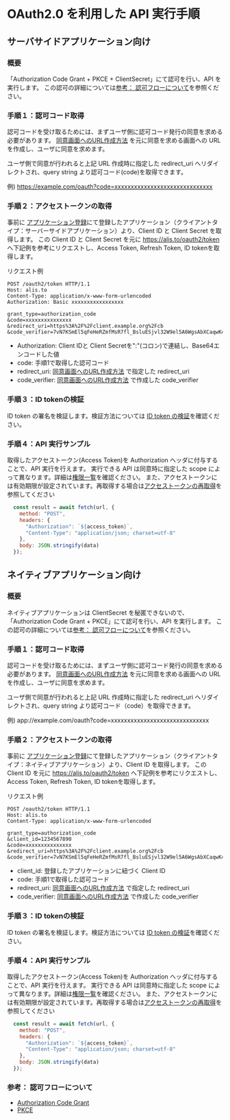 # OAuth2.0 を利用した API 実行手順

## サーバサイドアプリケーション向け

### 概要

「Authorization Code Grant + PKCE + ClientSecret」にて認可を行い、API を実行します。
この認可の詳細については[参考： 認可フローについて](#参考：-認可フローについて)を参照ください。

### 手順１：認可コード取得

認可コードを受け取るためには、まずユーザ側に認可コード発行の同意を求める必要があります。
[同意画面へのURL作成方法](/authorization-url/) を元に同意を求める画面への URL を作成し、ユーザに同意を求めます。

ユーザ側で同意が行われると上記 URL 作成時に指定した redirect_uri へリダイレクトされ、query string より認可コード(code)を取得できます。

例) https://example.com/oauth?code=xxxxxxxxxxxxxxxxxxxxxxxxxxxxxx


### 手順２：アクセストークンの取得

事前に [アプリケーション登録](http://alis.to/me/settings/applications)にて登録したアプリケーション（クライアントタイプ：サーバーサイドアプリケーション）より、Client ID と Client Secret を取得します。
この Client ID と Client Secret を元に https://alis.to/oauth2/token へ下記例を参考にリクエストし、Access Token, Refresh Token, ID tokenを取得します。


リクエスト例
```
POST /oauth2/token HTTP/1.1
Host: alis.to
Content-Type: application/x-www-form-urlencoded
Authorization: Basic xxxxxxxxxxxxxxxxx

grant_type=authorization_code
&code=xxxxxxxxxxxxxxx
&redirect_uri=https%3A%2F%2Fclient.example.org%2Fcb
&code_verifier=7vN7KSmEl5qFeHeRZmfMsR7fl_BsluESjvl32W9el5A6WgsAbXCaqwK43BmXjs7cGw9hTQC9xmVb41xi8fL4CA
```
- Authorization: Client IDと Client Secretを":"(コロン)で連結し、Base64エンコードした値
- code: 手順1で取得した認可コード
- redirect_uri: [同意画面へのURL作成方法](/authorization-url/) で指定した redirect_uri
- code_verifier: [同意画面へのURL作成方法](/authorization-url/) で作成した code_verifier



### 手順３：ID tokenの検証

ID token の署名を検証します。検証方法については [ID token の検証](/idtoken-verify/)を確認ください。

### 手順４：API 実行サンプル

取得したアクセストークン(Access Token)を Authorization ヘッダに付与することで、API 実行を行えます。
実行できる API は同意時に指定した scope によって異なります。詳細は[権限一覧](/scopes/)を確認ください。
また、アクセストークンには有効期限が設定されています。再取得する場合は[アクセストークンの再取得](/refresh-token/)を参照してください


```javascript
  const result = await fetch(url, {
    method: "POST",
    headers: {
      "Authorization": `${access_token}`,
      "Content-Type": "application/json; charset=utf-8"
    },
    body: JSON.stringify(data)
  });
```

## ネイティブアプリケーション向け

### 概要

ネイティブアプリケーションは ClientSecret を秘匿できないので、
「Authorization Code Grant + PKCE」にて認可を行い、API を実行します。
この認可の詳細については[参考： 認可フローについて](#参考：-認可フローについて)を参照ください。

### 手順１：認可コード取得

認可コードを受け取るためには、まずユーザ側に認可コード発行の同意を求める必要があります。
[同意画面へのURL作成方法](/authorization-url/) を元に同意を求める画面への URL を作成し、ユーザに同意を求めます。

ユーザ側で同意が行われると上記 URL 作成時に指定した redirect_uri へリダイレクトされ、query string より認可コード（code）を取得できます。

例) 
  app://example.com/oauth?code=xxxxxxxxxxxxxxxxxxxxxxxxxxxxxx

### 手順２：アクセストークンの取得

事前に [アプリケーション登録](http://alis.to/me/settings/applications)にて登録したアプリケーション（クライアントタイプ：ネイティブアプリケーション）より、Client ID を取得します。
この Client ID を元に https://alis.to/oauth2/token へ下記例を参考にリクエストし、Access Token, Refresh Token, ID tokenを取得します。


リクエスト例
```
POST /oauth2/token HTTP/1.1
Host: alis.to
Content-Type: application/x-www-form-urlencoded
 
grant_type=authorization_code
&client_id=1234567890
&code=xxxxxxxxxxxxxxx
&redirect_uri=https%3A%2F%2Fclient.example.org%2Fcb
&code_verifier=7vN7KSmEl5qFeHeRZmfMsR7fl_BsluESjvl32W9el5A6WgsAbXCaqwK43BmXjs7cGw9hTQC9xmVb41xi8fL4CA
```
- client_id: 登録したアプリケーションに紐づく Client ID
- code: 手順1で取得した認可コード
- redirect_uri: [同意画面へのURL作成方法](/authorization-url/) で指定した redirect_uri
- code_verifier: [同意画面へのURL作成方法](/authorization-url/) で作成した code_verifier


### 手順３：ID tokenの検証

ID token の署名を検証します。検証方法については [ID token の検証](/idtoken-verify/)を確認ください。

### 手順４：API 実行サンプル

取得したアクセストークン(Access Token)を Authorization ヘッダに付与することで、API 実行を行えます。
実行できる API は同意時に指定した scope によって異なります。詳細は[権限一覧](/scopes/)を確認ください。
また、アクセストークンには有効期限が設定されています。再取得する場合は[アクセストークンの再取得](/refresh-token/)を参照してください

```javascript
  const result = await fetch(url, {
    method: "POST",
    headers: {
      "Authorization": `${access_token}`,
      "Content-Type": "application/json; charset=utf-8"
    },
    body: JSON.stringify(data)
  });
```

### 参考： 認可フローについて

* [Authorization Code Grant](https://tools.ietf.org/html/rfc6749#section-4.1)
* [PKCE](https://www.authlete.com/documents/article/pkce)

